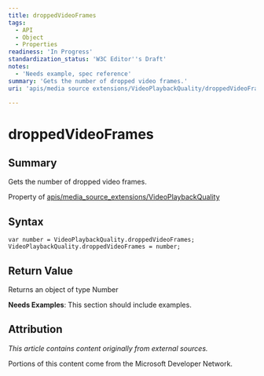 ```yaml
---
title: droppedVideoFrames
tags:
  - API
  - Object
  - Properties
readiness: 'In Progress'
standardization_status: 'W3C Editor''s Draft'
notes:
  - 'Needs example, spec reference'
summary: 'Gets the number of dropped video frames.'
uri: 'apis/media source extensions/VideoPlaybackQuality/droppedVideoFrames'

---
```

# droppedVideoFrames

## Summary

Gets the number of dropped video frames.

<span data-meta="applies_to" data-type="key">Property of <span data-type="value">[apis/media\_source\_extensions/VideoPlaybackQuality](/apis/media_source_extensions/VideoPlaybackQuality)</span></span>

## Syntax

``` {.js}
var number = VideoPlaybackQuality.droppedVideoFrames;
VideoPlaybackQuality.droppedVideoFrames = number;
```

## Return Value

<span data-meta="return" data-type="key">Returns an object of type <span data-type="value">Number</span></span>

**Needs Examples**: This section should include examples.

## Attribution

*This article contains content originally from external sources.*

Portions of this content come from the Microsoft Developer Network.

